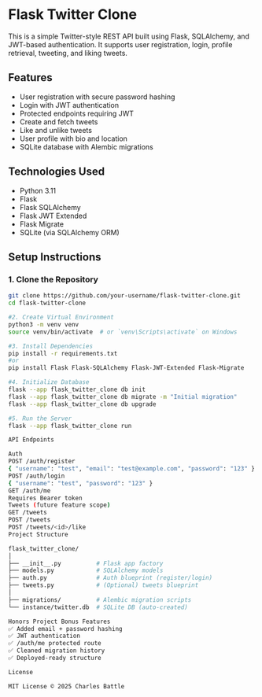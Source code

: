 # Flask Twitter Clone

This is a simple Twitter-style REST API built using Flask, SQLAlchemy, and JWT-based authentication. It supports user registration, login, profile retrieval, tweeting, and liking tweets.

## Features

- User registration with secure password hashing
- Login with JWT authentication
- Protected endpoints requiring JWT
- Create and fetch tweets
- Like and unlike tweets
- User profile with bio and location
- SQLite database with Alembic migrations

## Technologies Used

- Python 3.11
- Flask
- Flask SQLAlchemy
- Flask JWT Extended
- Flask Migrate
- SQLite (via SQLAlchemy ORM)

## Setup Instructions

### 1. Clone the Repository

```bash
git clone https://github.com/your-username/flask-twitter-clone.git
cd flask-twitter-clone

#2. Create Virtual Environment
python3 -m venv venv
source venv/bin/activate  # or `venv\Scripts\activate` on Windows

#3. Install Dependencies
pip install -r requirements.txt
#or
pip install Flask Flask-SQLAlchemy Flask-JWT-Extended Flask-Migrate

#4. Initialize Database
flask --app flask_twitter_clone db init
flask --app flask_twitter_clone db migrate -m "Initial migration"
flask --app flask_twitter_clone db upgrade

#5. Run the Server
flask --app flask_twitter_clone run

API Endpoints

Auth
POST /auth/register
{ "username": "test", "email": "test@example.com", "password": "123" }
POST /auth/login
{ "username": "test", "password": "123" }
GET /auth/me
Requires Bearer token
Tweets (future feature scope)
GET /tweets
POST /tweets
POST /tweets/<id>/like
Project Structure

flask_twitter_clone/
│
├── __init__.py          # Flask app factory
├── models.py            # SQLAlchemy models
├── auth.py              # Auth blueprint (register/login)
├── tweets.py            # (Optional) tweets blueprint
│
├── migrations/          # Alembic migration scripts
└── instance/twitter.db  # SQLite DB (auto-created)

Honors Project Bonus Features
✅ Added email + password hashing
✅ JWT authentication
✅ /auth/me protected route
✅ Cleaned migration history
✅ Deployed-ready structure

License

MIT License © 2025 Charles Battle